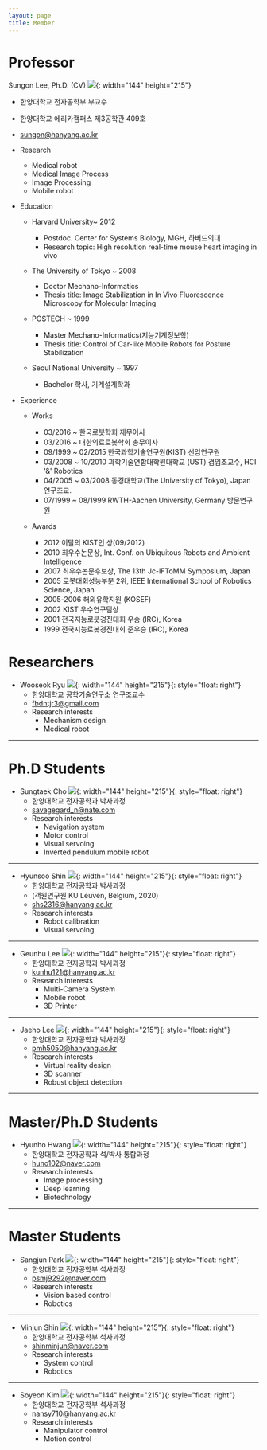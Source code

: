 ```yaml
---
layout: page
title: Member
---
```


# Professor

Sungon Lee, Ph.D.    (CV)
![](/figure/member/member_lee.jpg){: width="144" height="215"}
- 한양대학교 전자공학부 부교수
- 한양대학교 에리카캠퍼스 제3공학관 409호
- sungon@hanyang.ac.kr

- Research
  - Medical robot
  - Medical Image Process
  - Image Processing 
  - Mobile robot  

- Education
  - Harvard University~ 2012
    - Postdoc.  Center for Systems Biology, MGH, 하버드의대 
    - Research topic: High resolution real-time mouse heart imaging in vivo


  - The University of Tokyo ~ 2008
    - Doctor Mechano-Informatics
    - Thesis title: Image Stabilization in In Vivo Fluorescence Microscopy for Molecular Imaging


  - POSTECH ~ 1999
    - Master Mechano-Informatics(지능기계정보학)
    - Thesis title: Control of Car-like Mobile Robots for Posture Stabilization

  - Seoul National University ~ 1997
    - Bachelor 학사, 기계설계학과

- Experience
  - Works
    - 03/2016 ~ 한국로봇학회 재무이사
    - 03/2016 ~ 대한의료로봇학회 총무이사
    - 09/1999 ~ 02/2015 한국과학기술연구원(KIST) 선임연구원
    - 03/2008 ~ 10/2010 과학기술연합대학원대학교 (UST) 겸임조교수, HCI '&' Robotics
    - 04/2005 ~ 03/2008 동경대학교(The University of Tokyo), Japan 연구조교.
    - 07/1999 ~ 08/1999 RWTH-Aachen University, Germany 방문연구원

  - Awards
    - 2012 이달의 KIST인 상(09/2012)
    - 2010 최우수논문상, Int. Conf. on Ubiquitous Robots and Ambient Intelligence
    - 2007 최우수논문후보상, The 13th Jc-IFToMM Symposium, Japan
    - 2005 로봇대회성능부분 2위, IEEE International School of Robotics Science, Japan
    - 2005-2006 해외유학지원 (KOSEF)
    - 2002 KIST 우수연구팀상
    - 2001 전국지능로봇경진대회 우승 (IRC), Korea
    - 1999 전국지능로봇경진대회 준우승 (IRC), Korea

# Researchers

- Wooseok Ryu
![](/figure/member/member_ryu.jpg){: width="144" height="215"}{: style="float: right"}
  - 한양대학교 공학기술연구소 연구조교수
  - fbdntjr3@gmail.com
  - Research interests
    - Mechanism design
    - Medical robot

---

# Ph.D Students

- Sungtaek Cho
![](/figure/member/member_cho.jpg){: width="144" height="215"}{: style="float: right"}
  - 한양대학교 전자공학과 박사과정
  - savagegard_n@nate.com
  - Research interests
    - Navigation system
    - Motor control
    - Visual servoing
    - Inverted pendulum mobile robot

---


- Hyunsoo Shin
![](/figure/member/member_shin.jpg){: width="144" height="215"}{: style="float: right"}
  - 한양대학교 전자공학과 박사과정
  - (객원연구원 KU Leuven, Belgium, 2020)
  - shs2316@hanyang.ac.kr
  - Research interests
    - Robot calibration
    - Visual servoing

---


- Geunhu Lee
![](/figure/member/member_geun.jpg){: width="144" height="215"}{: style="float: right"}
  - 한양대학교 전자공학과 박사과정
  - kunhu121@hanyang.ac.kr
  - Research interests 
    - Multi-Camera System
    - Mobile robot
    - 3D Printer

---

- Jaeho Lee
![](/figure/member/member_jae.jpg){: width="144" height="215"}{: style="float: right"}
  - 한양대학교 전자공학과 박사과정 
  - pmh5050@hanyang.ac.kr 
  - Research interests 
    - Virtual reality design
    - 3D scanner
    - Robust object detection

---

# Master/Ph.D Students

- Hyunho Hwang
![](/figure/member/member_hwang.jpg){: width="144" height="215"}{: style="float: right"}
  - 한양대학교 전자공학과 석/박사 통합과정 
  - huno102@naver.com 
  - Research interests 
    - Image processing
    - Deep learning
    - Biotechnology

---

# Master Students

- Sangjun Park
![](/figure/member/member_park.jpg){: width="144" height="215"}{: style="float: right"}
  - 한양대학교 전자공학부 석사과정 
  - psmj9292@naver.com 
  - Research interests 
    - Vision based control
    - Robotics

---
- Minjun Shin
![](/figure/member/member_min.jpg){: width="144" height="215"}{: style="float: right"}
  - 한양대학교 전자공학부 석사과정 
  - shinminjun@naver.com 
  - Research interests 
    - System control
    - Robotics

---
- Soyeon Kim
![](/figure/member/member_so.jpg){: width="144" height="215"}{: style="float: right"}
  - 한양대학교 전자공학부 석사과정 
  - nansy710@hanyang.ac.kr 
  - Research interests 
    - Manipulator control
    - Motion control 
